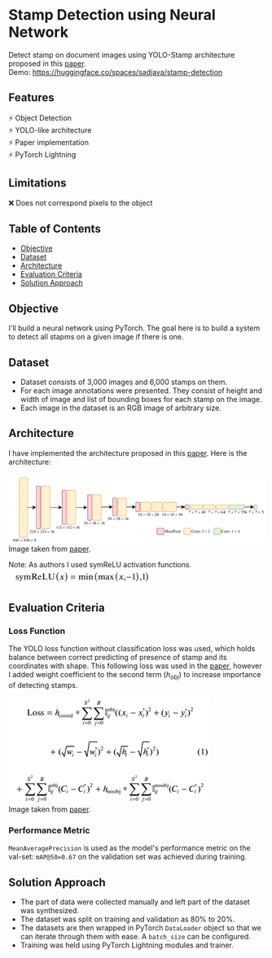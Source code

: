 # Stamp Detection using Neural Network 
Detect stamp on document images using YOLO-Stamp architecture proposed in this <a href="https://link.springer.com/article/10.1134/S1054661822040046">paper</a>.  
Demo: https://huggingface.co/spaces/sadjava/stamp-detection

## Features
⚡ Object Detection  
⚡ YOLO-like architecture  
⚡ Paper implementation  
⚡ PyTorch Lightning  


## Limitations
❌ Does not correspond pixels to the object

## Table of Contents
- [Objective](#objective)
- [Dataset](#dataset)
- [Architecture](#architecture)
- [Evaluation Criteria](#evaluation-criteria)
- [Solution Approach](#solution-approach)

## Objective
I'll build a neural network using PyTorch. The goal here is to build a system to detect all stapms on a given image if there is one. 

## Dataset
- Dataset consists of 3,000 images and 6,000 stamps on them.
- For each image annotations were presented. They consist of height and width of image and list of bounding boxes for each stamp on the image.
- Each image in the dataset is an RGB image of arbitrary size.

## Architecture
I have implemented the architecture proposed in this <a href="https://link.springer.com/article/10.1134/S1054661822040046">paper</a>. Here is the architecture:

<img src="./images/architecture.png">
<br>
Image taken from <a href="https://link.springer.com/article/10.1134/S1054661822040046">paper</a>.  

Note: As authors I used symReLU activation functions.
<img src="./images/symrelu.png">

## Evaluation Criteria

### Loss Function  
The YOLO loss function without classification loss was used, which holds balance between correct predicting of presence of stamp and its coordinates with shape. This following loss was used in the <a href="https://link.springer.com/article/10.1134/S1054661822040046">paper</a>, however I added weight coefficient to the second term ($h_{obj}$) to increase importance of detecting stamps.

<img src="./images/loss-function.png">
<br>
Image taken from <a href="https://link.springer.com/article/10.1134/S1054661822040046">paper</a>.

### Performance Metric
`MeanAveragePrecision` is used as the model's performance metric on the val-set: `mAP@50=0.67` on the validation set was achieved during training.


## Solution Approach
- The part of data were collected manually and left part of the dataset was synthesized.
- The dataset was split on training and validation as 80% to 20%.
- The datasets are then wrapped in PyTorch `DataLoader` object so that we can iterate through them with ease. A `batch_size` can be configured.
- Training was held using PyTorch Lightning modules and trainer.

